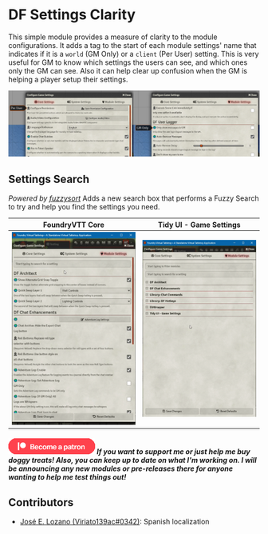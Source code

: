 # DF Settings Clarity

This simple module provides a measure of clarity to the module configurations. It adds a tag to the start of each module settings' name that indicates if it is a `world` (GM Only) or a `client` (Per User) setting. This is very useful for GM to know which settings the users can see, and which ones only the GM can see. Also it can help clear up confusion when the GM is helping a player setup their settings.

![Settings Clarity](../.assets/df-settings-clarity.png)

## Settings Search

*Powered by [fuzzysort](https://github.com/farzher/fuzzysort)*
Adds a new search box that performs a Fuzzy Search to try and help you find the settings you need.

|FoundryVTT Core|Tidy UI - Game Settings|
|:-:|:-:|
|![FoundryVTT Core Demo](../.assets/df-settings-clarity-search-default.gif)|![Tidy UI Demo](../.assets/df-settings-clarity-search-tidy-ui.gif)|

##### [![become a patron](../.assets/patreon-image.png)](https://www.patreon.com/bePatron?u=46113583) If you want to support me or just help me buy doggy treats! Also, you can keep up to date on what I'm working on. I will be announcing any new modules or pre-releases there for anyone wanting to help me test things out!

## Contributors

- [José E. Lozano (Viriato139ac#0342)](https://github.com/lozalojo): Spanish localization